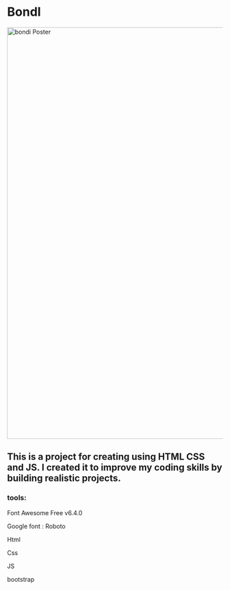 # BondI
<img width="960" alt="bondi Poster" src="https://github.com/MohamedMagdy-git/bond/assets/112808266/d5408962-4242-4d54-a07d-f4d44eea1327">

## This is a project for creating using HTML CSS and JS. I created it to improve my coding skills by building realistic projects.
### tools:
Font Awesome Free v6.4.0

Google font : Roboto

Html

Css

JS

bootstrap
